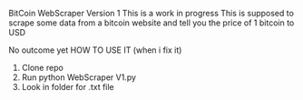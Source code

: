 BitCoin WebScraper Version 1
This is a work in progress 
This is supposed to scrape some data from a bitcoin website and tell you the price of 1 bitcoin to USD

No outcome yet
HOW TO USE IT (when i fix it)
1) Clone repo 
2) Run python WebScraper V1.py
3) Look in folder for .txt file
